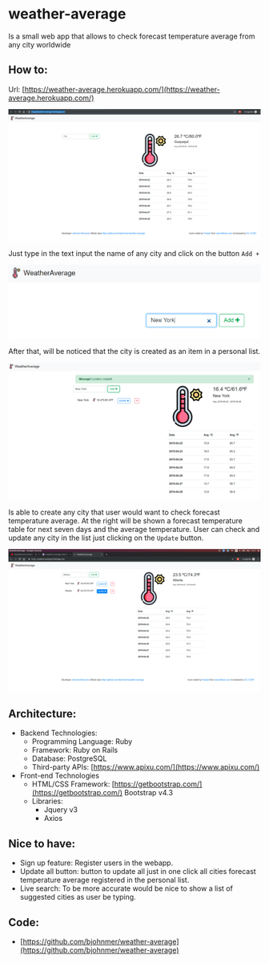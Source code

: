 # weather-average
Is a small web app that allows to check forecast temperature average from any city worldwide

## How to:
Url: [https://weather-average.herokuapp.com/](https://weather-average.herokuapp.com/)

![App index](public/weather-md/1.png)

Just type in the text input the name of any city and click on the button `Add +`

![App index](public/weather-md/2.png)

After that, will be noticed that the city is created as an item in a personal list.

![App index](public/weather-md/3.png)

Is able to create any city that user would want to check forecast temperature average. At the right will be shown a forecast temperature table for next seven days and the average temperature.
User can check and update any city in the list just clicking on the `Update` button.

![App index](public/weather-md/4.png)

## Architecture:
- Backend Technologies:
  - Programming Language: Ruby
  - Framework: Ruby on Rails
  - Database: PostgreSQL
  - Third-party APIs: [https://www.apixu.com/](https://www.apixu.com/)
- Front-end Technologies
  - HTML/CSS Framework: [https://getbootstrap.com/](https://getbootstrap.com/) Bootstrap v4.3
  - Libraries:
    + Jquery v3
    + Axios

## Nice to have:
- Sign up feature: Register users in the webapp.
- Update all button: button to update all just in one click all cities forecast temperature average registered in the personal list.
- Live search: To be more accurate would be nice to show a list of suggested cities as user be typing.

## Code:
- [https://github.com/bjohnmer/weather-average](https://github.com/bjohnmer/weather-average)
